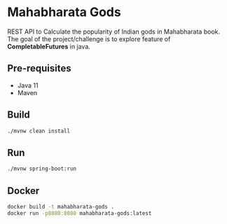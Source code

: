 # Mahabharata Gods

REST API to Calculate the popularity of Indian gods in Mahabharata book. 
The goal of the project/challenge is to explore feature of **CompletableFutures** in java.


## Pre-requisites

- Java 11
- Maven

## Build

```bash
./mvnw clean install
```

## Run

```bash
./mvnw spring-boot:run
```

## Docker

```bash
docker build -t mahabharata-gods .
docker run -p8080:8080 mahabharata-gods:latest
```
